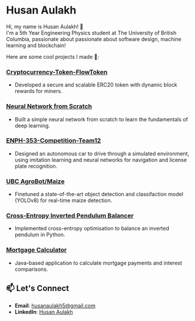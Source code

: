 # Husan Aulakh
Hi, my name is Husan Aulakh! 👋  
I'm a 5th Year Engineering Physics student at The University of British Columbia, passionate about passionate about software design, machine learning and blockchain!

Here are some cool projects I made 🌟:

### [Cryptocurrency-Token-FlowToken](https://github.com/husanaulakh/Cryptocurrency-Token-FlowToken)
- Developed a secure and scalable ERC20 token with dynamic block rewards for miners.

### [Neural Network from Scratch](https://github.com/husanaulakh/Neural-Network-from-Scratch)
- Built a simple neural network from scratch to learn the fundamentals of deep learning.

### [ENPH-353-Competition-Team12](https://github.com/husanaulakh/ENPH-353-Competition-Team12)
- Designed an autonomous car to drive through a simulated environment, using imitation learning and neural networks for navigation and license plate recognition.

### [UBC AgroBot/Maize](https://github.com/husanaulakh/UBCAgroBot/Maize)
- Finetuned a state-of-the-art object detection and classifaction model (YOLOv8) for real-time maize detection.

### [Cross-Entropy Inverted Pendulum Balancer](https://github.com/husanaulakh/Cross-entropy-inverted-pendulum-balancer)
- Implemented cross-entropy optimisation to balance an inverted pendulum in Python.

### [Mortgage Calculator](https://github.com/husanaulakh/MortgageCalculator)
- Java-based application to calculate mortgage payments and interest comparisons.

## 📫 Let's Connect
- **Email**: [husanaulakh5@gmail.com](mailto:husanaulakh5@gmail.com)
- **LinkedIn**: [Husan Aulakh](https://www.linkedin.com/in/husan-aulakh)